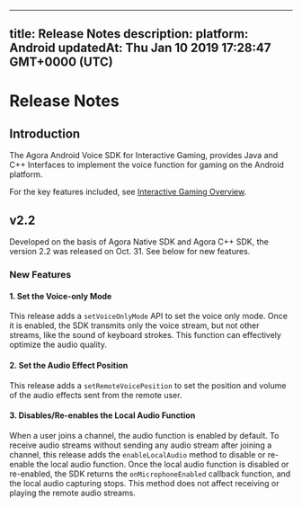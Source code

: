 
---
title: Release Notes
description: 
platform: Android
updatedAt: Thu Jan 10 2019 17:28:47 GMT+0000 (UTC)
---
# Release Notes
## Introduction
The Agora Android Voice SDK for Interactive Gaming, provides Java and C++ Interfaces to implement the voice function for gaming on the Android platform. 

For the key features included, see [Interactive Gaming Overview](https://docs.agora.io/en/Interactive%20Gaming/product_gaming?platform=All%20Platforms).

## v2.2
Developed on the basis of Agora Native SDK and Agora C++ SDK, the version 2.2 was released on Oct. 31. See below for new features.

### New Features

#### 1. Set the Voice-only Mode

This release adds a `setVoiceOnlyMode` API to set the voice only mode.  Once it is enabled, the SDK transmits only the voice stream, but not other streams, like the sound of keyboard strokes.  This function can effectively optimize the audio quality.

#### 2. Set the Audio Effect Position

This release adds a `setRemoteVoicePosition` to set the position and volume of the audio effects sent from the remote user.

#### 3. Disables/Re-enables the Local Audio Function

When a user joins a channel, the audio function is enabled by default.
To receive audio streams without sending any audio stream after joining a channel, this release adds the `enableLocalAudio` method to disable or re-enable the local audio function.
Once the local audio function is disabled or re-enabled, the SDK returns the `onMicrophoneEnabled` callback function, and the local audio capturing stops.
This method does not affect receiving or playing the remote audio streams.
